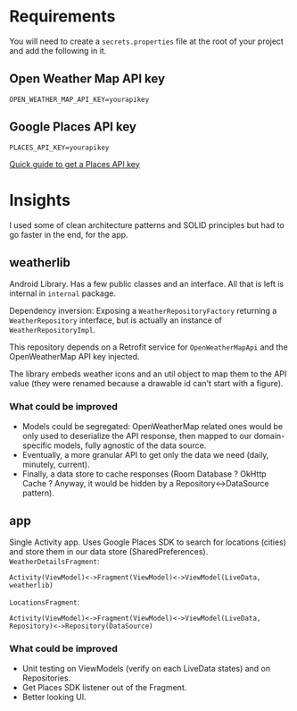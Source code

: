 # Requirements

You will need to create a `secrets.properties` file at the root of your project and add the following in it.

## Open Weather Map API key 

```properties
OPEN_WEATHER_MAP_API_KEY=yourapikey
```

## Google Places API key

```properties
PLACES_API_KEY=yourapikey 
```
[Quick guide to get a Places API key](https://developers.google.com/places/android-sdk/get-api-key#get_key)

# Insights

I used some of clean architecture patterns and SOLID principles but had to go faster in the end, for the app. 

## weatherlib

Android Library. Has a few public classes and an interface. All that is left is internal in `internal` package.

Dependency inversion: Exposing a `WeatherRepositoryFactory` returning a `WeatherRepository` interface, but is actually an instance of `WeatherRepositoryImpl`.

This repository depends on a Retrofit service for `OpenWeatherMapApi` and the OpenWeatherMap API key injected.

The library embeds weather icons and an util object to map them to the API value (they were renamed because a drawable id can't start with a figure).

### What could be improved

- Models could be segregated: OpenWeatherMap related ones would be only used to deserialize the API response, then mapped to our domain-specific models, fully agnostic of the data source. 
- Eventually, a more granular API to get only the data we need (daily, minutely, current).
- Finally, a data store to cache responses (Room Database ? OkHttp Cache ? Anyway, it would be hidden by a Repository<->DataSource pattern).

## app

Single Activity app. Uses Google Places SDK to search for locations (cities) and store them in our data store (SharedPreferences).
`WeatherDetailsFragment`:
```
Activity(ViewModel)<->Fragment(ViewModel)<->ViewModel(LiveData, weatherlib)
```
`LocationsFragment`:
```
Activity(ViewModel)<->Fragment(ViewModel)<->ViewModel(LiveData, Repository)<->Repository(DataSource)
```

### What could be improved

- Unit testing on ViewModels (verify on each LiveData states) and on Repositories.
- Get Places SDK listener out of the Fragment.
- Better looking UI.

